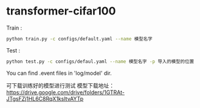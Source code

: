 # transformer-cifar100

Train :
```bash
python train.py -c configs/default.yaml --name 模型名字
```
Test :
```bash
python test.py -c configs/defaul.yaml --name 模型名字 -p 导入的模型的位置
```
<!-- 
Resnet训练方法：
train:
```bash
python train.py -net resnet50 -gpu
```
test：
```bash
python test.py -net resnet50 -weights 导入的模型的位置 -gpu
``` -->

You can find .event files in 'log/model' dir.

可下载训练好的模型进行测试
模型下载地址：https://drive.google.com/drive/folders/1GTRAt-JTgsFZj1HL6C8RqX1ksItvAYTp
